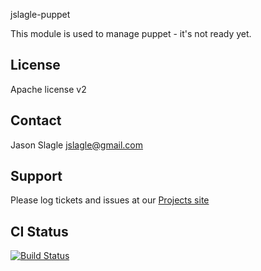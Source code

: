 jslagle-puppet

This module is used to manage puppet - it's not ready yet.

License
-------

Apache license v2


Contact
-------

Jason Slagle <jslagle@gmail.com>

Support
-------

Please log tickets and issues at our [Projects site](https://github.com/jmslagle/puppet-jslagle-puppet)

CI Status
---------

[![Build Status](https://travis-ci.org/jmslagle/puppet-jslagle-puppet.png)](https://travis-ci.org/jmslagle/puppet-jslagle-puppet)

